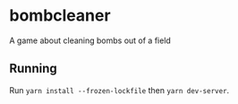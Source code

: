 bombcleaner
===========

A game about cleaning bombs out of a field

Running
-------

Run `yarn install --frozen-lockfile` then `yarn dev-server`.
